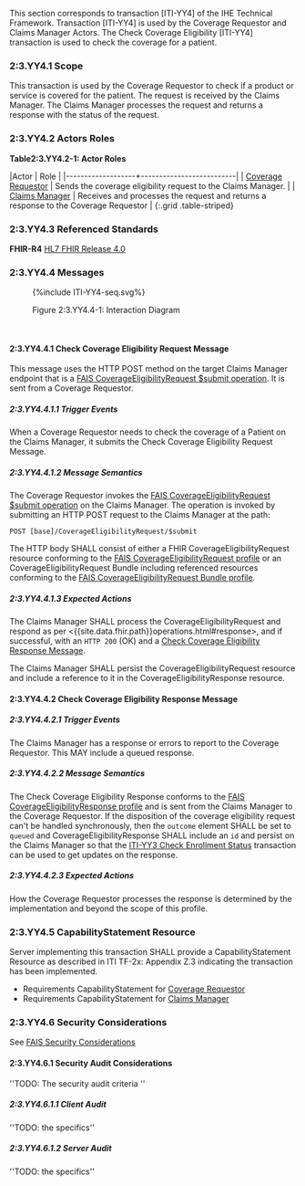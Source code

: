 This section corresponds to transaction [ITI-YY4] of the IHE Technical Framework. Transaction [ITI-YY4] is used by the Coverage Requestor and Claims Manager Actors. The Check Coverage Eligibility [ITI-YY4] transaction is used to check the coverage for a patient.

### 2:3.YY4.1 Scope

This transaction is used by the Coverage Requestor to check if a product or service is covered for the patient.  The request is received by the Claims Manager.  The Claims Manager processes the request and returns a response with the status of the request.

### 2:3.YY4.2 Actors Roles

**Table2:3.YY4.2-1: Actor Roles**

|Actor | Role |
|-------------------+--------------------------|
| [Coverage Requestor](volume-1.html#coverage-requestor)    | Sends the coverage eligibility request to the Claims Manager. |
| [Claims Manager](volume-1.html#claims-manager) | Receives and processes the request and returns a response to the Coverage Requestor |
{:.grid .table-striped}

### 2:3.YY4.3 Referenced Standards

**FHIR-R4** [HL7 FHIR Release 4.0]({{site.data.fhir.path}})

### 2:3.YY4.4 Messages

<figure>
{%include ITI-YY4-seq.svg%}
<p id="f2.3.YY4.4-1" class="figureTitle">Figure 2:3.YY4.4-1: Interaction Diagram</p>
</figure>
<br clear="all">

#### 2:3.YY4.4.1 Check Coverage Eligibility Request Message

This message uses the HTTP POST method on the target Claims Manager endpoint that is a [FAIS CoverageEligibilityRequest $submit operation](OperationDefinition-IHE.FAIS.CoverageEligibilityRequest.Submit.html).
It is sent from a Coverage Requestor.

##### 2:3.YY4.4.1.1 Trigger Events

When a Coverage Requestor needs to check the coverage of a Patient  on the Claims Manager, it submits the Check Coverage Eligibility Request Message.

##### 2:3.YY4.4.1.2 Message Semantics

The Coverage Requestor invokes the [FAIS CoverageEligibilityRequest $submit operation](OperationDefinition-IHE.FAIS.CoverageEligibilityRequest.Submit.html) on the Claims Manager.  The operation is invoked by submitting an HTTP POST request to the Claims Manager at the path:

```
POST [base]/CoverageEligibilityRequest/$submit
```

The HTTP body SHALL consist of either a FHIR CoverageEligibilityRequest resource conforming to the [FAIS CoverageEligibilityRequest profile](StructureDefinition-IHE.FAIS.CoverageEligibilityRequest.html) or an CoverageEligibilityRequest Bundle including referenced resources conforming to the [FAIS CoverageEligibilityRequest Bundle profile](StructureDefinition-IHE.FAIS.CoverageEligibilityRequest.Bundle.html).

##### 2:3.YY4.4.1.3 Expected Actions

The Claims Manager SHALL process the CoverageEligibilityRequest and respond as per <{{site.data.fhir.path}}operations.html#response>, and if successful, with an `HTTP 200` (OK) and a [Check Coverage Eligibility Response Message](#enroll-response).

The Claims Manager SHALL persist the CoverageEligibilityRequest resource and include a reference to it in the CoverageEligibilityResponse resource.

<a name="enroll-response"></a>

#### 2:3.YY4.4.2 Check Coverage Eligibility Response Message

##### 2:3.YY4.4.2.1 Trigger Events

The Claims Manager has a response or errors to report to the Coverage Requestor.  This MAY include a queued response.

##### 2:3.YY4.4.2.2 Message Semantics

The Check Coverage Eligibility Response conforms to the [FAIS CoverageEligibilityResponse profile](StructureDefinition-IHE.FAIS.CoverageEligibilityResponse.html) and is sent from the Claims Manager to the Coverage Requestor.  If the disposition of the coverage eligibility request can't be handled synchronously, then the `outcome` element SHALL be set to `queued` and CoverageEligibilityResponse SHALL include an `id` and persist on the Claims Manager so that the [ITI-YY3 Check Enrollment Status](ITI-YY3.html) transaction can be used to get updates on the response.

##### 2:3.YY4.4.2.3 Expected Actions

How the Coverage Requestor processes the response is determined by the implementation and beyond the scope of this profile. 

### 2:3.YY4.5 CapabilityStatement Resource

Server implementing this transaction SHALL provide a CapabilityStatement Resource as described in ITI TF-2x: Appendix Z.3 indicating the transaction has been implemented.

* Requirements CapabilityStatement for [Coverage Requestor](CapabilityStatement-IHE.FAIS.CoverageRequestor.html)
* Requirements CapabilityStatement for [Claims Manager](CapabilityStatement-IHE.FAIS.ClaimsManager.html)

### 2:3.YY4.6 Security Considerations

See [FAIS Security Considerations](volume-1.html#security-considerations)

#### 2:3.YY4.6.1 Security Audit Considerations

''TODO: The security audit criteria ''

##### 2:3.YY4.6.1.1 Client Audit

''TODO: the specifics''

##### 2:3.YY4.6.1.2 Server Audit

''TODO: the specifics''
